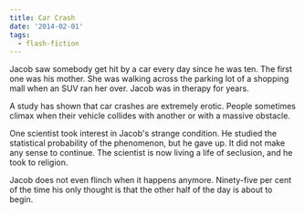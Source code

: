 ```yaml
---
title: Car Crash
date: '2014-02-01'
tags:
  - flash-fiction
---
```


Jacob saw somebody get hit by a car every day since he was ten. The first one
was his mother. She was walking across the parking lot of a shopping mall when
an SUV ran her over. Jacob was in therapy for years.

<!-- truncate -->

A study has shown that car crashes are extremely erotic. People sometimes climax
when their vehicle collides with another or with a massive obstacle.

One scientist took interest in Jacob's strange condition. He studied the
statistical probability of the phenomenon, but he gave up. It did not make any
sense to continue. The scientist is now living a life of seclusion, and he took
to religion.

Jacob does not even flinch when it happens anymore. Ninety-five per cent of the
time his only thought is that the other half of the day is about to begin.
